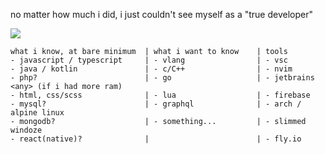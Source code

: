 no matter how much i did, i just couldn't see myself as a "true developer"

<img src='https://discord.c99.nl/widget/theme-4/448046610723766273.png'>

```
what i know, at bare minimum  | what i want to know    | tools
- javascript / typescript     | - vlang                | - vsc
- java / kotlin               | - c/C++                | - nvim
- php?                        | - go                   | - jetbrains <any> (if i had more ram)
- html, css/scss              | - lua                  | - firebase
- mysql?                      | - graphql              | - arch / alpine linux
- mongodb?                    | - something...         | - slimmed windoze
- react(native)?              |                        | - fly.io
```
